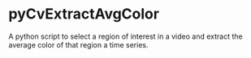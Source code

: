 # pyCvExtractAvgColor
A python script to select a region of interest in a video and extract the average color of that region a time series.
